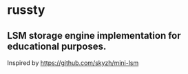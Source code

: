 # russty

## LSM storage engine implementation for educational purposes.

Inspired by https://github.com/skyzh/mini-lsm
